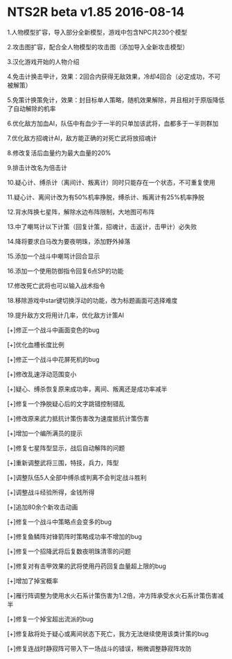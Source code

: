 # NTS2R beta v1.85 2016-08-14

1.人物模型扩容，导入部分全新模型，游戏中包含NPC共230个模型

2.攻击图扩容，配合全人物模型的攻击图（添加导入全新攻击模型）

3.汉化游戏开始的人物介绍

4.免击计换击甲计，效果：2回合内获得无敌效果，冷却4回合（必定成功，不可被解策）

5.免策计换策免计，效果：封目标单人策略，随机效果解除，并且相对于原版降低了自动解除的机率

6.优化敌方加血AI，队伍中有血少于一半的只单加该武将，血都多于一半则群加

7.优化敌方招魂计AI，敌方能正确的对死亡武将放招魂计

8.修改复活后血量约为最大血量的20%

9.排击计改名为倍击计

10.疑心计、缚杀计（离间计、叛离计）同时只能存在一个状态，不可重复使用

11.疑心计、离间计改为有50%机率挣脱，缚杀计、叛离计有25%机率挣脱

12.背水阵换七星阵，解除水边布阵限制，大地图可布阵

13.中了嘲骂计以下计策（回复计策，招魂计，击返计，击甲计）必失败

14.降将要求白马改为要夜明珠，添加野外掉落

15.添加一个战斗中嘲骂计回合显示

16.添加一个使用防御指令回复6点SP的功能

17.修改死亡武将也可以输入战术指令

18.移除游戏中star键切换浮动的功能，改为标题画面可选择难度

19.提升敌方文将用计几率，优化敌方计策AI

[+]修正一个战斗中画面变色的bug

[+]优化血槽长度比例

[+]修正一个战斗中花屏死机的bug

[+]修改乱速浮动范围变小

[+]疑心、缚杀恢复原来成功率，离间、叛离还是成功率减半

[+]修复一个挣脱疑心后的文字跳错控制错乱

[+]修改原来武力抵抗计策伤害改为速度抵抗计策伤害

[+]增加一个编所满员的提示

[+]修复七星阵型显示，战后自动解阵的问题

[+]重新调整武将三围，特技，兵力，阵型

[+]调整队伍5人全部中缚杀或判离不会判定战斗胜利

[+]调整战斗经验所得，金钱所得

[+]追加80余个新攻击动画

[+]修复一个战斗中策略点会变多的bug

[+]修复鱼鳞阵对锋箭阵时策略成功率不增加的bug

[+]修复一个招降武将后复数夜明珠清零的问题

[+]修复对有击甲效果的武将使用丹药回复血量超上限的bug

[+]增加了掉宝概率

[+]雁行阵调整为使用水火石系计策伤害为1.2倍，冲方阵承受水火石系计策伤害减半

[+]修复一个掉宝超出流派的bug

[+]修复敌将处于疑心或离间状态下死亡，我方无法继续使用该类计策的bug

[+]修复连战时静寂阵可带入下一场战斗的错误，稍微调整静寂阵攻防
